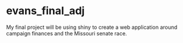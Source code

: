 # evans_final_adj

My final project will be using shiny to create a web application around campaign finances and the Missouri senate race.
